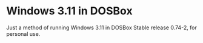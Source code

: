 # Windows 3.11 in DOSBox
Just a method of running Windows 3.11 in DOSBox Stable release 0.74-2, for personal use.
